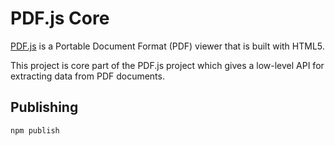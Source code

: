 # PDF.js Core

[PDF.js](https://mozilla.github.io/pdf.js/) is a Portable Document Format (PDF) viewer that is built with HTML5.

This project is core part of the PDF.js project which gives a low-level API for extracting data from PDF documents.

## Publishing

```
npm publish
```
